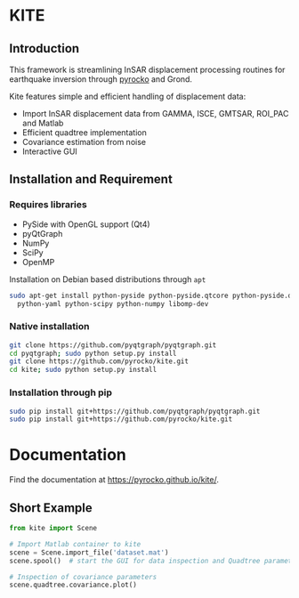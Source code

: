 # KITE
## Introduction
This framework is streamlining InSAR displacement processing routines for earthquake inversion through [pyrocko](http://www.pyrocko.org) and Grond.

Kite features simple and efficient handling of displacement data:

* Import InSAR displacement data from GAMMA, ISCE, GMTSAR, ROI_PAC and Matlab
* Efficient quadtree implementation
* Covariance estimation from noise
* Interactive GUI


## Installation and Requirement

### Requires libraries

* PySide with OpenGL support (Qt4)
* pyQtGraph
* NumPy
* SciPy
* OpenMP

Installation on Debian based distributions through `apt`

```sh
sudo apt-get install python-pyside python-pyside.qtcore python-pyside.qtopengl\
  python-yaml python-scipy python-numpy libomp-dev
```

### Native installation

```sh
git clone https://github.com/pyqtgraph/pyqtgraph.git
cd pyqtgraph; sudo python setup.py install
git clone https://github.com/pyrocko/kite.git
cd kite; sudo python setup.py install
```

### Installation through pip

```sh
sudo pip install git+https://github.com/pyqtgraph/pyqtgraph.git
sudo pip install git+https://github.com/pyrocko/kite.git
```

# Documentation
Find the documentation at https://pyrocko.github.io/kite/.

## Short Example
```python
from kite import Scene

# Import Matlab container to kite
scene = Scene.import_file('dataset.mat')
scene.spool()  # start the GUI for data inspection and Quadtree parametrisation

# Inspection of covariance parameters
scene.quadtree.covariance.plot()
```

